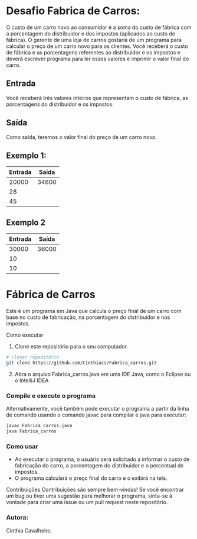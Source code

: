 # Desafio Fabrica de Carros:

O custo de um carro novo ao consumidor é a soma do custo de fábrica com a porcentagem do distribuidor e dos impostos (aplicados ao custo de fábrica). O gerente de uma loja de carros gostaria de um programa para calcular o preço de um carro novo para os clientes. Você receberá o custo de fábrica e as porcentagens referentes ao distribuidor e os impostos e deverá escrever programa para ler esses valores e imprimir o valor final do carro.

## Entrada
Você receberá três valores inteiros que representam o custo de fábrica, as porcentagens do distribuidor e os impostos.

## Saída
Como saída, teremos o valor final do preço de um carro novo.

## Exemplo 1:

Entrada	| Saída
--------|------
20000   | 34600
28      |
45	    |

## Exemplo 2

Entrada |Saída
--------|-----
30000   |36000
10      |
10	    |

# Fábrica de Carros
Este é um programa em Java que calcula o preço final de um carro com base no custo de fabricação, na porcentagem do distribuidor e nos impostos.

Como executar
1. Clone este repositório para o seu computador.
```bash
# clonar repositório
git clone https://github.com/Cinthiacs/Fabrica_carros.git
```
2. Abra o arquivo Fabrica_carros.java em uma IDE Java, como o Eclipse ou o IntelliJ IDEA

### Compile e execute o programa
Alternativamente, você também pode executar o programa a partir da linha de comando usando o comando javac para compilar e java para executar:

```bash
javac Fabrica_carros.java
java Fabrica_carros
```
### Como usar
* Ao executar o programa, o usuário será solicitado a informar o custo de fabricação do carro, a porcentagem do distribuidor e o percentual de impostos. 
* O programa calculará o preço final do carro e o exibirá na tela.

Contribuições
Contribuições são sempre bem-vindas! Se você encontrar um bug ou tiver uma sugestão para melhorar o programa, sinta-se à vontade para criar uma issue ou um pull request neste repositório.

### Autora:
Cinthia Cavalheiro.
